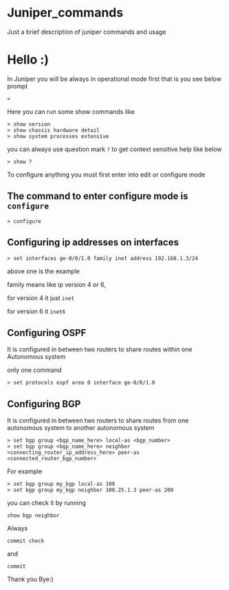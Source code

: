 # Juniper_commands
Just a brief description of juniper commands and usage

# __Hello :)__

In Juniper you will be always in operational mode first 
that is you see below prompt
```
>
``` 
Here you can run some show commands like 

```console
> show version
> show chassis hardware detail
> show system processes extensive
```

you can always use question mark `?` to get context sensitive help like below 

```console
> show ?
```

To configure anything you must first enter into edit or configure mode


## __The command to enter configure mode is `configure`__

```console
> configure
```

## __Configuring ip addresses on interfaces__

```console
> set interfaces ge-0/0/1.0 family inet address 192.168.1.3/24
```

above one is the example

family means like ip version 4 or 6, 

for version 4 it just `inet`

for version 6 it `inet6`

## __Configuring OSPF__

It is configured in between two routers to share routes within one Autonomous system

only one command

```console
> set protocols ospf area 0 interface ge-0/0/1.0
```

## __Configuring BGP__

It is configured in between two routers to share routes from one autonomous system to another autonomous system

```console
> set bgp group <bgp_name_here> local-as <bgp_number>
> set bgp group <bgp_name_here> neighbor <connecting_router_ip_address_here> peer-as <connected_router_bgp_number>
```
For example

```console
> set bgp group my_bgp local-as 100
> set bgp group my_bgp neighbor 100.25.1.3 peer-as 200
```

you can check it by running

```console
show bgp neighbor
```

Always 

```
commit check
```
and
```
commit
```

Thank you
Bye:)
